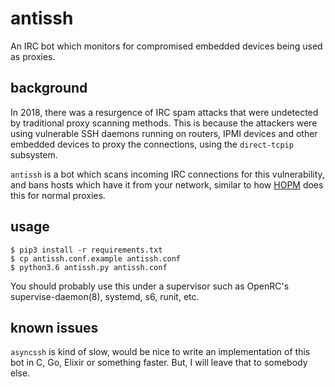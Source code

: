 # antissh

An IRC bot which monitors for compromised embedded devices being used as proxies.


## background

In 2018, there was a resurgence of IRC spam attacks that were undetected by traditional
proxy scanning methods.  This is because the attackers were using vulnerable SSH daemons
running on routers, IPMI devices and other embedded devices to proxy the connections, using
the `direct-tcpip` subsystem.

`antissh` is a bot which scans incoming IRC connections for this vulnerability, and bans
hosts which have it from your network, similar to how [HOPM][hopm] does this for normal
proxies.

   [hopm]: https://github.com/ircd-hybrid/hopm


## usage

```
$ pip3 install -r requirements.txt
$ cp antissh.conf.example antissh.conf
$ python3.6 antissh.py antissh.conf
```

You should probably use this under a supervisor such as OpenRC's supervise-daemon(8), systemd,
s6, runit, etc.


## known issues

`asyncssh` is kind of slow, would be nice to write an implementation of this bot in C, Go,
Elixir or something faster.  But, I will leave that to somebody else.
